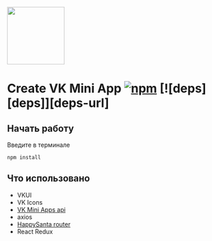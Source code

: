 [<img width="134" src="https://vk.com/images/apps/mini_apps/vk_mini_apps_logo.svg">](https://vk.com/services)

# Create VK Mini App [![npm][npm]][npm-url] [![deps][deps]][deps-url]

## Начать работу

Введите в терминале

`npm install`

## Что использовано
* VKUI
* VK Icons
* [VK Mini Apps api](https://github.com/VKCOM/vk-mini-apps-api/ "VK Mini Apps api")
* axios
* [HappySanta router](https://github.com/HappySanta/router "Happy Santa Router")
* React Redux

[npm]: https://img.shields.io/npm/v/@vkontakte/create-vk-mini-app.svg
[npm-url]: https://npmjs.com/package/@vkontakte/create-vk-mini-app

